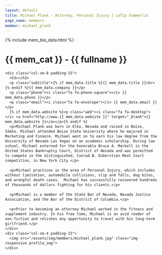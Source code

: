 ```yaml
---
layout: default
title: Michael Plank - Attorney, Personal Injury | LeTip Summerlin
page_name: members
member: michael_plank
---
```

{% include mem_bio_data.html %}
<div class="container margin-b-30">
  <div class="wide_banner">
    <h1>{{ mem_cat }} - {{ fullname }}</h1>
  </div>

    <div class="col-sm-8 padding-15">
      <h3></h3>
      <p class="subtitle">{% if mem_data.title %}{{ mem_data.title }}<br>{% endif %}{{ mem_data.company }}</p>
      <p class="phone"><i class="fa fa-phone-square"></i> {{ mem_data.phone }}</p>
      <p class="email"><i class="fa fa-envelope"></i> {{ mem_data.email }}</p>
      {% if mem_data.website %}<p class="web"><i class="fa fa-desktop"></i> <a href="http://www.{{ mem_data.website }}" target="_blank">{{ mem_data.website }}</a></p>{% endif %}
      <p>Michael Plank was born in Elko, Nevada and raised in Boise, Idaho. Michael attended Boise State University where he majored in Marketing and Finance. Michael went on to earn his law degree from the University of Nevada Las Vegas on an academic scholarship. During law school, Michael externed for the honorable Bruce A. Markell in the United States Bankruptcy Court, District of Nevada and was permitted to compete in the distinguished, Conrad B. Duberstien Moot Court competition, in New York City.</p>
      
      <p>Michael practices in the area of Personal Injury, which includes without limitation, automobile collisions, slip and falls, dog bites, and wrongful death cases.  Michael has successfully recovered hundreds of thousands of dollars fighting for his clients.</p> 
      
      <p>Michael is a member of the State Bar of Nevada, Nevada Justice Association, and the Bar of the District of Columbia.</p>
      
      <p>Prior to becoming an attorney Michael worked in the fitness and supplement industry. In his free time, Michael is an avid reader of non-fiction and relishes any opportunity to travel with his long-term girlfriend.</p>
    </div>
    <div class="col-sm-4 padding-15">
      <img src="/assets/img/members/michael_plank.jpg" class="img-responsive profile_img">
    </div>

</div>